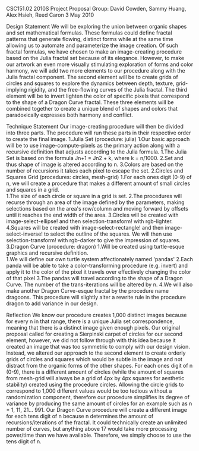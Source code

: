 ﻿CSC151.02 2010S Project Proposal
Group: David Cowden, Sammy Huang, Alex Hsieh, Reed Caron
3 May 2010


Design Statement
We will be exploring the union between organic shapes and set mathematical formulas.  These formulas could define fractal patterns that generate flowing, distinct forms while at the same time allowing us to automate and parameterize the image creation.  Of such fractal formulas, we have chosen to make an image-creating procedure based on the Julia fractal set because of its elegance.  However, to make our artwork an even more visually stimulating exploration of forms and color harmony, we will add two more elements to our procedure along with the Julia fractal component.  The second element will be to create grids of circles and squares to explore the dynamics between depth, texture, grid-implying rigidity, and the free-flowing curves of the Julia fractal.  The third element will be to invert lighten the color of specific pixels that correspond to the shape of a Dragon Curve fractal.  These three elements will be combined together to create a unique blend of shapes and colors that paradoxically expresses both harmony and conflict.


Technique Statement
Our image-creating procedure will then be divided into three parts.  The procedure will run these parts in their respective order to create the final image.
1.Julia Set (procedure: julia)
1.Our basic approach will be to use image-compute-pixels as the primary action along with a recursive definition that adjusts according to the Julia formula.
1.The Julia Set is based on the formula Jn+1 = Jn2   + k, where k = n/1000.
2.Set and thus shape of image is altered according to n.
3.Colors are based on the number of recursions it takes each pixel to escape the set.
2.Circles and Squares Grid (procedures: circles, mesh-grid)
1.For each ones digit (0-9) of n, we will create a procedure that makes a different amount of small circles and squares in a grid.  
1.The size of each circle or square in a grid is set. 
2.The procedures will recurse through an area of the image defined by the parameters, making selections based on the area's row/column and moving forward by offsets until it reaches the end width of the area.
3.Circles will be created with image-select-ellipse! and then selection-transform! with rgb-lighter.  
4.Squares will be created with image-select-rectangle! and then image-select-inverse! to select the outline of the squares.  We will then use selection-transform! with rgb-darker to give the impression of squares. 
3.Dragon Curve (procedure: dragon)
1.Will be created using turtle-esque graphics and recursive definition.  
1.We will define our own turtle system affectionately named 'pandas'
2.Each panda will be able to take a color-transforming procedure (e.g. invert) and apply it to the color of the pixel it travels over effectively changing the color of that pixel
3.The pandas will travel according to the shape of a Dragon Curve.  The number of the trans-iterations will be altered by n. 
4.We will also make another Dragon Curve-esque fractal by the procedure name dragoons.  This procedure will slightly alter a rewrite rule in the procedure dragon to add variance in our design. 

	



Reflection
	We know our procedure creates 1,000 distinct images because for every n in that range, there is a unique Julia set correspondence, meaning that there is a distinct image given enough pixels.  Our original proposal called for creating a Sierpinski carpet of circles for our second element, however, we did not follow through with this idea because it created an image that was too symmetric to comply with our design vision.  Instead, we altered our approach to the second element to create orderly grids of circles and squares which would be subtle in the image and not distract from the organic forms of the other shapes.  For each ones digit of n (0-9), there is a different amount of circles (while the amount of squares from mesh-grid will always be a grid of 4px by 4px squares for aesthetic stability) created using the procedure circles.  Allowing the circle grids to correspond to 1,000 different values would be too tedious without a randomization component, therefore our procedure simplifies its degree of variance by producing the same amount of circles for an example such as n = 1, 11, 21... 991.  Our Dragon Curve procedure will create a different image for each tens digit of n because n determines the amount of recursions/iterations of the fractal.  It could technically create an unlimited number of curves, but anything above 17 would take more processing power/time than we have available.  Therefore, we simply choose to use the tens digit of n.  
